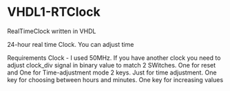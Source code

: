 # VHDL1-RTClock
RealTimeClock written in VHDL

24-hour real time Clock.
You can adjust time

Requirements
Clock - I used 50MHz. If you have another clock you need to adjust clock_div signal in binary value to match
2 SWitches. One for reset and One for Time-adjustment mode
2 keys. Just for time adjustment. One key for choosing between hours and minutes. One key for increasing values

